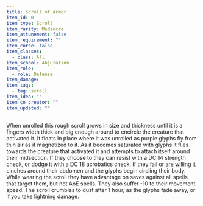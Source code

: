 ```yaml
---
title: Scroll of Armor
item_id: 0
item_type: Scroll
item_rarity: Mediocre
item_attunement: false
item_requirement: ""
item_curse: false
item_classes: 
  - class: All
item_school: Abjuration
item_role: 
  - role: Defense 
item_damage: 
item_tags: 
  - tag: scroll
item_idea: ""
item_co_creator: ""
item_updated: ""
---
```


When unrolled this rough scroll grows in size and thickness until it is a fingers width thick and big enough around to encircle the creature that activated it. It floats in place where it was unrolled as purple glyphs fly from thin air as if magnetized to it. As it becomes saturated with glyphs it flies towards the creature that activated it and attempts to attach itself around their midsection. 
If they choose to they can resist with a DC 14 strength check, or dodge it with a DC 18 acrobatics check.
If they fail or are willing it cinches around their abdomen and the glyphs begin circling their body. While wearing the scroll they have advantage on saves against all spells that target them, but not AoE spells. They also suffer -10 to their movement speed. The scroll crumbles to dust after 1 hour, as the glyphs fade away, or if you take lightning damage.

